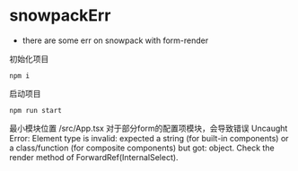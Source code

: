 # snowpackErr
+ there are some err on snowpack with form-render 

初始化项目
```
npm i
```
启动项目
```
npm run start
```
最小模块位置
/src/App.tsx
对于部分form的配置项模块，会导致错误
Uncaught Error: Element type is invalid: expected a string (for built-in components) or a class/function (for composite components) but got: object.
Check the render method of ForwardRef(InternalSelect).

